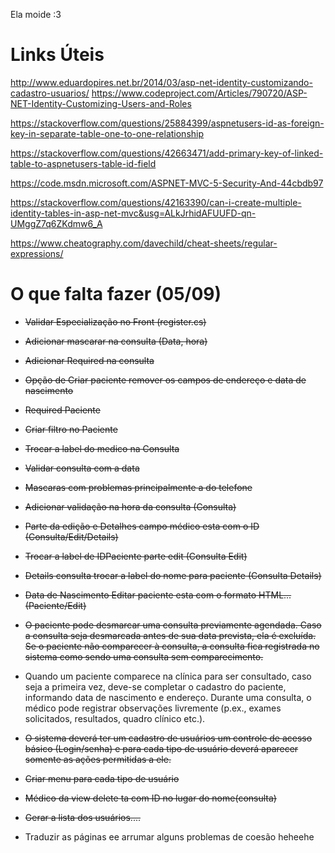 Ela moide :3

# Links Úteis

http://www.eduardopires.net.br/2014/03/asp-net-identity-customizando-cadastro-usuarios/
https://www.codeproject.com/Articles/790720/ASP-NET-Identity-Customizing-Users-and-Roles

https://stackoverflow.com/questions/25884399/aspnetusers-id-as-foreign-key-in-separate-table-one-to-one-relationship

https://stackoverflow.com/questions/42663471/add-primary-key-of-linked-table-to-aspnetusers-table-id-field

https://code.msdn.microsoft.com/ASPNET-MVC-5-Security-And-44cbdb97

https://stackoverflow.com/questions/42163390/can-i-create-multiple-identity-tables-in-asp-net-mvc&usg=ALkJrhidAFUUFD-qn-UMggZ7q6ZKdmw6_A

https://www.cheatography.com/davechild/cheat-sheets/regular-expressions/

# O que falta fazer (05/09)

- ~~Validar Especialização no Front (register.cs)~~
- ~~Adicionar mascarar na consulta (Data, hora)~~
- ~~Adicionar Required na consulta~~
- ~~Opção de Criar paciente remover os campos de endereço e data de nascimento~~ 
- ~~Required Paciente~~
- ~~Criar filtro no Paciente~~
- ~~Trocar a label do medico na Consulta~~
- ~~Validar consulta com a data~~
- ~~Mascaras com problemas principalmente a do telefone~~


- ~~Adicionar validação na hora da consulta (Consulta)~~
- ~~Parte da edição e Detalhes campo médico esta com o ID (Consulta/Edit/Details)~~
- ~~Trocar a label de IDPaciente parte edit (Consulta Edit)~~
- ~~Details consulta trocar a label do nome para paciente (Consulta Details)~~
- ~~Data de Nascimento Editar paciente esta com o formato HTML... (Paciente/Edit)~~


- ~~O paciente pode desmarcar uma consulta previamente agendada. Caso a consulta seja desmarcada antes de sua data prevista, ela é excluída. Se o paciente não comparecer à consulta, a consulta fica registrada no sistema como sendo uma consulta sem comparecimento.~~ 

- Quando um paciente comparece na clínica para ser consultado, caso seja a primeira vez, deve-se completar o cadastro do paciente, informando data de nascimento e endereço. Durante uma consulta, o médico pode registrar observações livremente (p.ex., exames solicitados, resultados, quadro clínico etc.).

- ~~O sistema deverá ter um cadastro de usuários um controle de acesso básico (Login/senha) e para cada tipo de usuário deverá aparecer somente as ações permitidas a ele.~~

- ~~Criar menu para cada tipo de usuário~~

- ~~Médico da view delete ta com ID no lugar do nome(consulta)~~

- ~~Gerar a lista dos usuários....~~

- Traduzir as páginas ee arrumar alguns problemas de coesão heheehe
